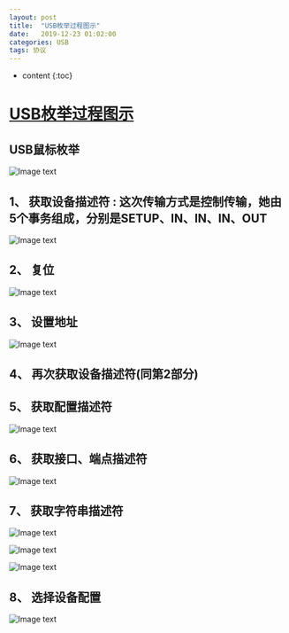 ```yaml
---
layout: post
title:  "USB枚举过程图示"
date:   2019-12-23 01:02:00
categories: USB
tags: 协议
---
```







* content
{:toc}



# [USB枚举过程图示](https://www.cnblogs.com/shangdawei/archive/2012/11/03/2752615.html)

## USB鼠标枚举



![Image text](https://gitee.com/xingkongxiaoyi/xingkongxiaoyi/raw/master/images/usb-1.png)



## 1、 获取设备描述符 : 这次传输方式是控制传输，她由5个事务组成，分别是SETUP、IN、IN、IN、OUT

![Image text](https://gitee.com/xingkongxiaoyi/xingkongxiaoyi/raw/master/images/usb-2.png)

## 2、 复位

![Image text](https://gitee.com/xingkongxiaoyi/xingkongxiaoyi/raw/master/images/usb-3.png)

## 3、 设置地址

![Image text](https://gitee.com/xingkongxiaoyi/xingkongxiaoyi/raw/master/images/usb-4.png)

 

## 4、 再次获取设备描述符(同第2部分) 

##  5、 获取配置描述符

![Image text](https://gitee.com/xingkongxiaoyi/xingkongxiaoyi/raw/master/images/usb-5.png)

## 6、 获取接口、端点描述符

![Image text](https://gitee.com/xingkongxiaoyi/xingkongxiaoyi/raw/master/images/usb-6.png)

## 7、 获取字符串描述符

![Image text](https://gitee.com/xingkongxiaoyi/xingkongxiaoyi/raw/master/images/usb-7.png)

 

![Image text](https://gitee.com/xingkongxiaoyi/xingkongxiaoyi/raw/master/images/usb-8.png)

 

![Image text](https://gitee.com/xingkongxiaoyi/xingkongxiaoyi/raw/master/images/usb-9.png)

## 8、 选择设备配置

![Image text](https://gitee.com/xingkongxiaoyi/xingkongxiaoyi/raw/master/images/usb-10.png)

 

 

 